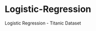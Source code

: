 # Logistic-Regression
Logistic Regression - Titanic Dataset                                                                          
